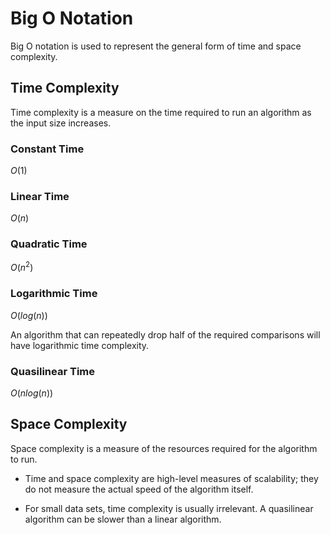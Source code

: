 # Big O Notation
Big O notation is used to represent the general form of time and space complexity.

## Time Complexity
Time complexity is a measure on the time required to run an algorithm as the input size increases.
### Constant Time
$O(1)$

### Linear Time
$O(n)$

### Quadratic Time
$O(n^2)$ 

### Logarithmic Time
$O(log(n))$

An algorithm that can repeatedly drop half of the required comparisons will have logarithmic time complexity. 

### Quasilinear Time
$O(nlog(n))$


## Space Complexity
Space complexity is a measure of the resources required for the algorithm to run.


- Time and space complexity are high-level measures of scalability; they do not measure the actual speed of the algorithm itself.

- For small data sets, time complexity is usually irrelevant. A quasilinear algorithm can be slower than a linear algorithm.
